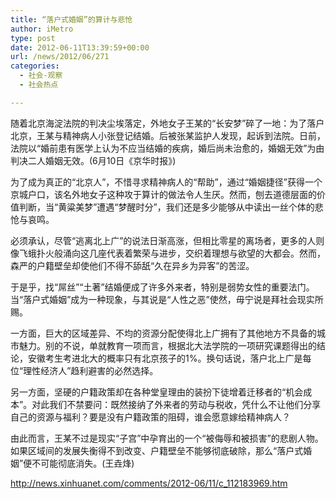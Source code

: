 ```yaml
---
title: “落户式婚姻”的算计与悲怆
author: iMetro
type: post
date: 2012-06-11T13:39:59+00:00
url: /news/2012/06/271
categories:
  - 社会-观察
  - 社会热点

---
```

随着北京海淀法院的判决尘埃落定，外地女子王某的“长安梦”碎了一地：为了落户北京，王某与精神病人小张登记结婚。后被张某监护人发现，起诉到法院。日前，法院以“婚前患有医学上认为不应当结婚的疾病，婚后尚未治愈的，婚姻无效”为由判决二人婚姻无效。(6月10日《京华时报》)

为了成为真正的“北京人”，不惜寻求精神病人的“帮助”，通过“婚姻捷径”获得一个京城户口，该名外地女子这种攻于算计的做法令人生厌。然而，刨去道德层面的价值判断，当“黄粱美梦”遭遇“梦醒时分”，我们还是多少能够从中读出一丝个体的悲怆与哀鸣。

必须承认，尽管“逃离北上广”的说法日渐高涨，但相比零星的离场者，更多的人则像飞蛾扑火般涌向这几座代表着繁荣与进步，交织着理想与欲望的大都会。然而，森严的户籍壁垒却使他们不得不舔舐“久在异乡为异客”的苦涩。

于是乎，找“屌丝”“土著”结婚便成了许多外来者，特别是弱势女性的重要法门。当“落户式婚姻”成为一种现象，与其说是“人性之恶”使然，毋宁说是拜社会现实所赐。

一方面，巨大的区域差异、不均的资源分配使得北上广拥有了其他地方不具备的城市魅力。别的不说，单就教育一项而言，根据北大法学院的一项研究课题得出的结论，安徽考生考进北大的概率只有北京孩子的1%。换句话说，落户北上广是每位“理性经济人”趋利避害的必然选择。

另一方面，坚硬的户籍政策却在各种堂皇理由的装扮下徒增着迁移者的“机会成本”。对此我们不禁要问：既然接纳了外来者的劳动与税收，凭什么不让他们分享自己的资源与福利？要是没有户籍政策的阻碍，谁会愿意嫁给精神病人？

由此而言，王某不过是现实“子宫”中孕育出的一个“被侮辱和被损害”的悲剧人物。如果区域间的发展失衡得不到改变、户籍壁垒不能够彻底破除，那么“落户式婚姻”便不可能彻底消失。(王垚烽)

<http://news.xinhuanet.com/comments/2012-06/11/c_112183969.htm>